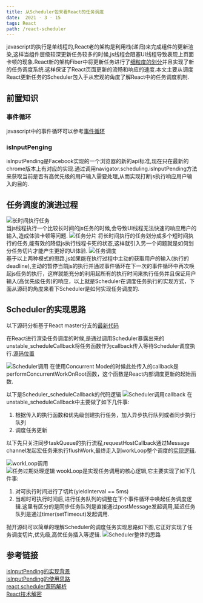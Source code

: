 ```yaml
---
title: 从Scheduler包来看React的任务调度
date:  2021 - 3 - 15 
tags: React
path: /react-scheduler
---
```


  javascript的执行是单线程的,React老的架构是利用栈(递归)来完成组件的更新渲染,这样当组件层级较深更新任务较多的时候,js线程会阻塞UI线程导致表现上页面卡顿的现象.React新的架构Fiber中将更新任务进行了[细粒度的划分](https://github.com/facebook/react/blob/f227e7f26b81cb1eba0c837ab2acd7fa7f91404f/packages/react-reconciler/src/ReactFiberWorkLoop.new.js#L1472)并且实现了新的任务调度系统.这样保证了React页面更新的流畅和响应的速度.本文主要从调度React更新任务的Scheduler包入手从宏观的角度了解React中的任务调度机制.

## 前置知识

### 事件循环
  javascript中的事件循环可以参考[事件循环](https://icantunderstand.cn/2018/09/17/eventloop/) 

### isInputPenging
  isInputPending是Facebook实现的一个浏览器的新的api标准,现在只在最新的chrome版本上有对应的实现.通过调用navigator.scheduling.isInputPending方法来获取当前是否有高优先级的用户输入需要处理,从而实现打断js执行响应用户输入的目的.

## 任务调度的演进过程

![长时间执行任务](./Scheduler/scheduler_long_task.jpg)  
当js线程执行一个比较长时间的js任务的时候,会导致UI线程无法快速的响应用户的输入,造成体验卡顿等问题.
![任务分片](./Scheduler/scheduler_split_task.jpg)
将长时间执行的任务划分成多个短时间执行的任务,能有效的降低js执行线程卡死的状态,这样就引入另一个问题就是如何划分任务切片才能产生更好的UI体验.
![任务调度](./Scheduler/scheduler_continuous_task.jpg)  
基于以上两种模式的思路,js如果能在执行过程中主动的获取用户的输入(执行的deadline),主动的暂停当前js的执行并通过事件循环在下一次的事件循环中再次唤起js任务的执行，这样就能充分的利用起所有的执行时间来执行任务并且保证用户输入(高优先级任务)的响应，以上就是Scheduler在调度任务执行的实现方式，下面从源码的角度来看下Scheduler是如何实现任务调度的.

## Scheduler的实现思路
以下源码分析基于React master分支的[最新代码](https://github.com/facebook/react/blob/master/packages/src/forks/SchedulerDOM.js)  

在React进行渲染任务调度的时候,是通过调用Scheduler暴露出来的unstable_scheduleCallback将任务函数作为callback传入等待Scheduler调度执行.[源码位置](https://github.com/facebook/react/blob/00d4f95c2ad000f40ea0c774cc1ced3a0ceb6f23/packages/react-reconciler/src/SchedulerWithReactIntegration.new.js#L131)  

![Scheduler调用](./Scheduler/scheduler_call.png)
在使用Concurrent Mode的时候此处传入的callback是performConcurrentWorkOnRoot函数，这个函数是React内部调度更新的起始函数.

以下是Scheduler_scheduleCallback的代码逻辑
![Scheduler调用callback](./Scheduler/schedule_callback.png)
在unstable_scheduleCallback中主要做了如下几件事:
1. 根据传入的执行函数和优先级创建执行任务，加入异步执行队列或者同步执行队列
2. 调度任务更新

以下先只关注同步taskQueue的执行流程,requestHostCallback通过Message channel发起宏任务来执行flushWork,最终走入到workLoop整个调度的[实现逻辑](https://github.com/facebook/react/blob/00d4f95c2ad000f40ea0c774cc1ced3a0ceb6f23/packages/src/forks/SchedulerDOM.js#L200). 

![workLoop调用](./Scheduler/workloop.png)  
![任务过期处理逻辑](./Scheduler/yieldTimeout.png)
wookLoop是实现任务调用的核心逻辑,它主要实现了如下几件事:
1. 对可执行时间进行了切片(yieldInterval == 5ms) 
2. 当超时可执行时间后,进行任务队列的调整在下个事件循环中唤起任务调度逻辑.这里有区分的是同步任务队列是直接通过postMessage发起调用,延迟任务队列是通过timer(setTimeout)发起调用.

抛开源码可以简单的理解Scheduler的调度任务实现思路如下图,它正好实现了任务调度切片,优先级,高优任务插入等逻辑.
![Scheduler整体的思路](./Scheduler/how_scheduler_work.jpg)  


## 参考链接
[isInputPending的实现背景](https://engineering.fb.com/2019/04/22/developer-tools/isinputpending-api/)    
[isInputPending的使用思路](https://web.dev/isinputpending/)  
[react scheduler源码解析](https://someu.github.io/2020-11-10/react-scheduler%E6%BA%90%E7%A0%81%E8%A7%A3%E6%9E%90/)   
[React技术解密](https://react.iamkasong.com/concurrent/scheduler.html#%E6%97%B6%E9%97%B4%E5%88%87%E7%89%87%E5%8E%9F%E7%90%86)
